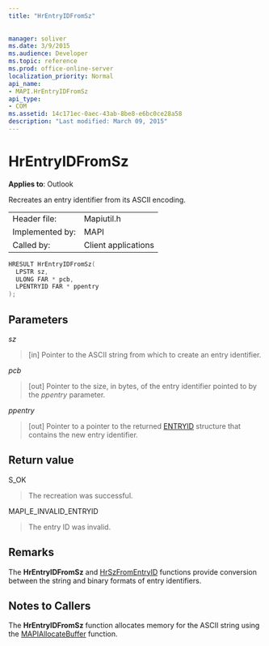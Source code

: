 ```yaml
---
title: "HrEntryIDFromSz"
 
 
manager: soliver
ms.date: 3/9/2015
ms.audience: Developer
ms.topic: reference
ms.prod: office-online-server
localization_priority: Normal
api_name:
- MAPI.HrEntryIDFromSz
api_type:
- COM
ms.assetid: 14c171ec-0aec-43ab-8be8-e6bc0ce28a58
description: "Last modified: March 09, 2015"
---
```


# HrEntryIDFromSz

  
  
**Applies to**: Outlook 
  
Recreates an entry identifier from its ASCII encoding. 
  
|||
|:-----|:-----|
|Header file:  <br/> |Mapiutil.h  <br/> |
|Implemented by:  <br/> |MAPI  <br/> |
|Called by:  <br/> |Client applications  <br/> |
   
```cpp
HRESULT HrEntryIDFromSz(
  LPSTR sz,
  ULONG FAR * pcb,
  LPENTRYID FAR * ppentry
);
```

## Parameters

 _sz_
  
> [in] Pointer to the ASCII string from which to create an entry identifier. 
    
 _pcb_
  
> [out] Pointer to the size, in bytes, of the entry identifier pointed to by the  _ppentry_ parameter. 
    
 _ppentry_
  
> [out] Pointer to a pointer to the returned [ENTRYID](entryid.md) structure that contains the new entry identifier. 
    
## Return value

S_OK
  
> The recreation was successful.
    
MAPI_E_INVALID_ENTRYID
  
> The entry ID was invalid.
    
## Remarks

The **HrEntryIDFromSz** and [HrSzFromEntryID](hrszfromentryid.md) functions provide conversion between the string and binary formats of entry identifiers. 
  
## Notes to Callers

The **HrEntryIDFromSz** function allocates memory for the ASCII string using the [MAPIAllocateBuffer](mapiallocatebuffer.md) function. 
  

